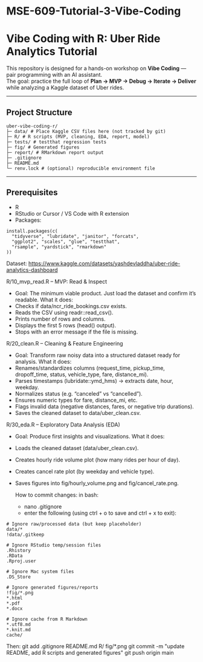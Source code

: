 # MSE-609-Tutorial-3-Vibe-Coding

# Vibe Coding with R: Uber Ride Analytics Tutorial

This repository is designed for a hands-on workshop on **Vibe Coding** — pair programming with an AI assistant.  
The goal: practice the full loop of **Plan → MVP → Debug → Iterate → Deliver** while analyzing a Kaggle dataset of Uber rides.

---
## Project Structure
```
uber-vibe-coding-r/
├─ data/ # Place Kaggle CSV files here (not tracked by git)
├─ R/ # R scripts (MVP, cleaning, EDA, report, model)
├─ tests/ # testthat regression tests
├─ fig/ # Generated figures
├─ report/ # RMarkdown report output
├─ .gitignore
├─ README.md
└─ renv.lock # (optional) reproducible environment file
```

---
## Prerequisites
- R
- RStudio or Cursor / VS Code with R extension  
- Packages:  

```{r}
install.packages(c(
  "tidyverse", "lubridate", "janitor", "forcats",
  "ggplot2", "scales", "glue", "testthat",
  "rsample", "yardstick", "rmarkdown"
))
```

Dataset: 
https://www.kaggle.com/datasets/yashdevladdha/uber-ride-analytics-dashboard


R/10_mvp_read.R – MVP: Read & Inspect
- Goal: The minimum viable product. Just load the dataset and confirm it’s readable.
What it does:
- Checks if data/ncr_ride_bookings.csv exists.
- Reads the CSV using readr::read_csv().
- Prints number of rows and columns.
- Displays the first 5 rows (head() output).
- Stops with an error message if the file is missing.


R/20_clean.R – Cleaning & Feature Engineering
- Goal: Transform raw noisy data into a structured dataset ready for analysis.
What it does:
- Renames/standardizes columns (request_time, pickup_time, dropoff_time, status, vehicle_type, fare, distance_mi).
- Parses timestamps (lubridate::ymd_hms) → extracts date, hour, weekday.
- Normalizes status (e.g. “canceled” vs “cancelled”).
- Ensures numeric types for fare, distance_mi, etc.
- Flags invalid data (negative distances, fares, or negative trip durations).
- Saves the cleaned dataset to data/uber_clean.csv.


R/30_eda.R – Exploratory Data Analysis (EDA)
- Goal: Produce first insights and visualizations.
What it does:
- Loads the cleaned dataset (data/uber_clean.csv).
- Creates hourly ride volume plot (how many rides per hour of day).
- Creates cancel rate plot (by weekday and vehicle type).
- Saves figures into fig/hourly_volume.png and fig/cancel_rate.png.

  How to commit changes:
  in bash:
  -  nano .gitignore
  -  enter the following (using ctrl + o to save and ctrl + x to exit):
```
# Ignore raw/processed data (but keep placeholder)
data/*
!data/.gitkeep

# Ignore RStudio temp/session files
.Rhistory
.RData
.Rproj.user

# Ignore Mac system files
.DS_Store

# Ignore generated figures/reports
!fig/*.png 
*.html
*.pdf
*.docx

# Ignore cache from R Markdown
*.utf8.md
*.knit.md
cache/
```

Then:
git add .gitignore README.md R/ fig/*.png
git commit -m "update README, add R scripts and generated figures"
git push origin main
